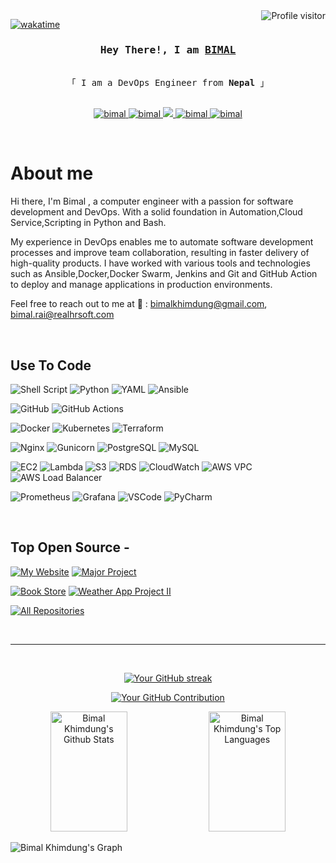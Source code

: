 <!--
<h2 align="center">
  Hi and Welcome!
  <img src="https://media.giphy.com/media/hvRJCLFzcasrR4ia7z/giphy.gif" width="28">
</h2>
-->

<!--
<p align="center">
  <a href="https://github.com/alsiam"><img src="https://readme-typing-svg.herokuapp.com/?lines=Self%20Taught%20Programmer;Front%20End%20Developer;1.5%2B%20years%20of%20coding%20experience;Always%20learning%20new%20things&center=true&width=380&height=45"></a>
</p>

 -->

<a href="https://komarev.com/ghpvc/?username=Bimalkhimdung">
  <img align="right" src="https://komarev.com/ghpvc/?username=Bimalkhimdung&label=Profile%20Views&color=0e75b6&style=flat" alt="Profile visitor" />
</a>


[![wakatime](https://wakatime.com/badge/user/eebb3dd8-d9b2-40de-9b88-6fd6cac99dbc.svg)](https://wakatime.com/@eebb3dd8-d9b2-40de-9b88-6fd6cac99dbc)

<!-- Intro  -->
<h3 align="center">
        <samp> Hey There!, I am
                <b><a target="_blank" href="https://raibimal.com.np/"> BIMAL</a></b>
        </samp>
</h3>


<p align="center"> 
  <samp>
    <a href="https://www.google.com/search?q=Al+Siam"></a>
    <br>
    「 I am a DevOps Engineer from <b>Nepal</b> 」
    <br>
    <br>
  </samp>
</p>

<p align="center">
 <a href="https://raibimal.com.np/" target="blank">
  <img src="https://img.shields.io/badge/Website-DC143C?style=for-the-badge&logo=medium&logoColor=white" alt="bimal" />
 </a>
 <a href="https://www.linkedin.com/in/bimalkhimdung/" target="_blank">
  <img src="https://img.shields.io/badge/LinkedIn-0077B5?style=for-the-badge&logo=linkedin&logoColor=white" alt="bimal"/>
 </a>
 <a href="https://twitter.com/bimal_khimdung" target="_blank">
  <img src="https://img.shields.io/badge/Twitter-1DA1F2?style=for-the-badge&logo=twitter&logoColor=white" />
 </a>
 <a href="https://www.instagram.com/bimalkhimdung/" target="_blank">
  <img src="https://img.shields.io/badge/Instagram-fe4164?style=for-the-badge&logo=instagram&logoColor=white" alt="bimal" />
 </a> 
 <a href="https://www.facebook.com/Bimalkhimdungrai/" target="_blank">
  <img src="https://img.shields.io/badge/Facebook-20BEFF?&style=for-the-badge&logo=facebook&logoColor=white" alt="bimal"  />
  </a> 
</p>
<br />

<!-- About Section -->
 # About me
 
<p>
Hi there, I'm Bimal , a computer engineer with a passion for software development and DevOps. With a solid foundation in Automation,Cloud Service,Scripting in Python and Bash.

My experience in DevOps enables me to automate software development processes and improve team collaboration, resulting in faster delivery of high-quality products. I have worked with various tools and technologies such as Ansible,Docker,Docker Swarm, Jenkins and Git and GitHub Action to deploy and manage applications in production environments.

Feel free to reach out to me at 📧 : <a href="mailto:bimalkhimdung@gmail.com">bimalkhimdung@gmail.com, bimal.rai@realhrsoft.com </a>  
</p>
<br/>

## Use To Code
![Shell Script](https://img.shields.io/badge/Shell-Script-4EAA25?style=for-the-badge&labelColor=black&logo=gnu-bash&logoColor=4EAA25)
![Python](https://img.shields.io/badge/Python-3776AB?style=for-the-badge&labelColor=black&logo=python&logoColor=3776AB)
![YAML](https://img.shields.io/badge/YAML-FFD866?style=for-the-badge&labelColor=black&logo=yaml&logoColor=FFD866)
![Ansible](https://img.shields.io/badge/Ansible-EE0000?style=for-the-badge&labelColor=FF9900&logo=ansible&logoColor=000000)

![GitHub](https://img.shields.io/badge/GitHub-181717?style=for-the-badge&labelColor=black&logo=github&logoColor=ffffff)
![GitHub Actions](https://img.shields.io/badge/GitHub-Actions-2088FF?style=for-the-badge&labelColor=black&logo=github-actions&logoColor=2088FF)

![Docker](https://img.shields.io/badge/Docker-2496ED?style=for-the-badge&labelColor=black&logo=docker&logoColor=2496ED)
![Kubernetes](https://img.shields.io/badge/Kubernetes-326CE5?style=for-the-badge&labelColor=black&logo=kubernetes&logoColor=326CE5)
![Terraform](https://img.shields.io/badge/Terraform-623CE4?style=for-the-badge&labelColor=black&logo=terraform&logoColor=623CE4)

![Nginx](https://img.shields.io/badge/Nginx-269539?style=for-the-badge&labelColor=black&logo=nginx&logoColor=269539)
![Gunicorn](https://img.shields.io/badge/Gunicorn-EE0000?style=for-the-badge&labelColor=FF9900&logo=gunicorn&logoColor=000000)
![PostgreSQL](https://img.shields.io/badge/PostgreSQL-336791?style=for-the-badge&labelColor=black&logo=postgresql&logoColor=336791)
![MySQL](https://img.shields.io/badge/MySQL-EE0000?style=for-the-badge&labelColor=FF9900&logo=mysql&logoColor=000000)


![EC2](https://img.shields.io/badge/AWS-EC2-232F3E?style=for-the-badge&labelColor=black&logo=amazon-aws&logoColor=FF9900)
![Lambda](https://img.shields.io/badge/AWS-Lambda-FF9900?style=for-the-badge&labelColor=black&logo=amazon-aws&logoColor=FF9900)
![S3](https://img.shields.io/badge/AWS-S3-569A31?style=for-the-badge&labelColor=black&logo=amazon-aws&logoColor=FF9900)
![RDS](https://img.shields.io/badge/AWS-RDS-FF9900?style=for-the-badge&labelColor=black&logo=amazon-aws&logoColor=FF9900)
![CloudWatch](https://img.shields.io/badge/AWS-CloudWatch-FF9900?style=for-the-badge&labelColor=black&logo=amazon-aws&logoColor=FF9900)
![AWS VPC](https://img.shields.io/badge/AWS%20VPC-EE0000?style=for-the-badge&labelColor=FF9900&logo=amazon-aws&logoColor=000000)
![AWS Load Balancer](https://img.shields.io/badge/AWS%20Load%20Balancer-EE0000?style=for-the-badge&labelColor=FF9900&logo=amazon-aws&logoColor=000000)

![Prometheus](https://img.shields.io/badge/Prometheus-E6522C?style=for-the-badge&labelColor=black&logo=prometheus&logoColor=E6522C)
![Grafana](https://img.shields.io/badge/Grafana-F46800?style=for-the-badge&labelColor=black&logo=grafana&logoColor=F46800)
![VSCode](https://img.shields.io/badge/Visual_Studio-0078d7?style=for-the-badge&logo=visual%20studio&logoColor=white)
![PyCharm](https://img.shields.io/badge/PyCharm-FF6600?style=for-the-badge&labelColor=black&logo=pycharm&logoColor=FF6600)



<br/>

## Top Open Source -
[![My Website](https://github-readme-stats.vercel.app/api/pin/?username=Bimalkhimdung&repo=My-Website&bg_color=0D1117&title_color=C9D1D9&text_color=8B949E&icon_color=7F3FBF&border_color=7F3FBF)](https://github.com/Bimalkhimdung/My-Website)
[![Major Project](https://github-readme-stats.vercel.app/api/pin/?username=Bimalkhimdung&repo=Major_Project&bg_color=0D1117&title_color=C9D1D9&text_color=8B949E&icon_color=7F3FBF&border_color=7F3FBF)](https://github.com/Bimalkhimdung/Major_Project)


[![Book Store](https://github-readme-stats.vercel.app/api/pin/?username=Bimalkhimdung&repo=Book-Store&bg_color=0D1117&title_color=C9D1D9&text_color=8B949E&icon_color=7F3FBF&border_color=7F3FBF)](https://github.com/Bimalkhimdung/Book-Store.git)
[![Weather App Project II](https://github-readme-stats.vercel.app/api/pin/?username=Bimalkhimdung&repo=Weather-App-Project-II-&bg_color=0D1117&title_color=C9D1D9&text_color=8B949E&icon_color=7F3FBF&border_color=7F3FBF)](https://github.com/Bimalkhimdung/Weather-App-Project-II-.git)



<p align="left">
  <a href="https://github.com/Bimalkhimdung?tab=repositories" target="_blank"><img alt="All Repositories" title="All Repositories" src="https://img.shields.io/badge/-All%20Repos-2962FF?style=for-the-badge&logo=koding&logoColor=white"/></a>
</p>

<br/>
<hr/>
<br/>

<p align="center">
  <a href="https://github.com/Bimalkhimdung">
    <img src="https://github-readme-streak-stats.herokuapp.com/?user=Bimalkhimdung&theme=radical&border=7F3FBF&background=0D1117" alt="Your GitHub streak"/>
  </a>
</p>


<p align="center">
  <a href="https://github.com/Bimalkhimdung">
    <img src="https://github-profile-summary-cards.vercel.app/api/cards/profile-details?username=Bimalkhimdung&theme=radical" alt="Your GitHub Contribution"/>
  </a>
</p>


<p align="center">
  <a href="https://github.com/Bimalkhimdung">
    <a href="https://github.com/Bimalkhimdung"><img alt="Bimal Khimdung's Github Stats" src="https://denvercoder1-github-readme-stats.vercel.app/api?username=Bimalkhimdung&show_icons=true&count_private=true&theme=react&border_color=7F3FBF&bg_color=0D1117&title_color=F85D7F&icon_color=F8D866" height="192px" width="49.5%"/></a>
    <a href="https://github.com/Bimalkhimdung"><img alt="Bimal Khimdung's Top Languages" src="https://denvercoder1-github-readme-stats.vercel.app/api/top-langs/?username=Bimalkhimdung&langs_count=8&layout=compact&theme=react&border_color=7F3FBF&bg_color=0D1117&title_color=F85D7F&icon_color=F8D866" height="192px" width="49.5%"/></a>
    <br/>
  </a>
</p>



![Bimal Khimdung's Graph](https://github-readme-activity-graph.vercel.app/graph?username=Bimalkhimdung&custom_title=Bimal%20Khimdung's%20GitHub%20Activity%20Graph&bg_color=0D1117&color=7F3FBF&line=7F3FBF&point=7F3FBF&area_color=FFFFFF&title_color=FFFFFF&area=true)
